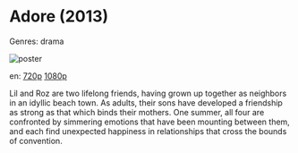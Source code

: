 # Adore (2013)

Genres: drama

![poster](http://image.tmdb.org/t/p/w500/svVGLhrtngSrp0dVOQyuqZgM1ZC.jpg)

en:
  [720p](magnet:?xt=urn:btih:5B18A16E07F57CADC451A65CAED6386D721A43B5&tr=udp://glotorrents.pw:6969/announce&tr=udp://tracker.opentrackr.org:1337/announce&tr=udp://torrent.gresille.org:80/announce&tr=udp://tracker.openbittorrent.com:80&tr=udp://tracker.coppersurfer.tk:6969&tr=udp://tracker.leechers-paradise.org:6969&tr=udp://p4p.arenabg.ch:1337&tr=udp://tracker.internetwarriors.net:1337)
  [1080p](magnet:?xt=urn:btih:B9997E9EC5CBD6E6C967252A6EF6412A4FA54460&tr=udp://glotorrents.pw:6969/announce&tr=udp://tracker.opentrackr.org:1337/announce&tr=udp://torrent.gresille.org:80/announce&tr=udp://tracker.openbittorrent.com:80&tr=udp://tracker.coppersurfer.tk:6969&tr=udp://tracker.leechers-paradise.org:6969&tr=udp://p4p.arenabg.ch:1337&tr=udp://tracker.internetwarriors.net:1337)
  


Lil and Roz are two lifelong friends, having grown up together as neighbors in an idyllic beach town. As adults, their sons have developed a friendship as strong as that which binds their mothers. One summer, all four are confronted by simmering emotions that have been mounting between them, and each find unexpected happiness in relationships that cross the bounds of convention.